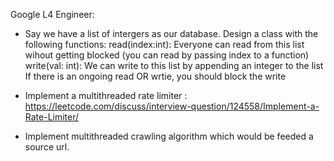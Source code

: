 Google L4 Engineer:

- Say we have a list of intergers as our database. Design a class with the following functions:
read(index:int): Everyone can read from this list wihout getting blocked (you can read by passing index to a function)
write(val: int): We can write to this list by appending an integer to the list
If there is an ongoing read OR wrtie, you should block the write


- Implement a multithreaded rate limiter : https://leetcode.com/discuss/interview-question/124558/Implement-a-Rate-Limiter/
- Implement multithreaded crawling algorithm which would be feeded a source url.
